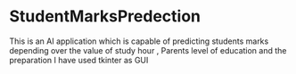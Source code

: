 # StudentMarksPredection
This is an AI application which is capable of predicting students marks depending over the value of study hour , Parents level of education and the preparation 
I have used tkinter as GUI 
